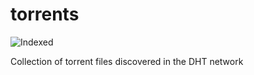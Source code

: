 torrents 
========
![Indexed](https://img.shields.io/badge/indexed-69887-blue)

Collection of torrent files discovered in the DHT network
